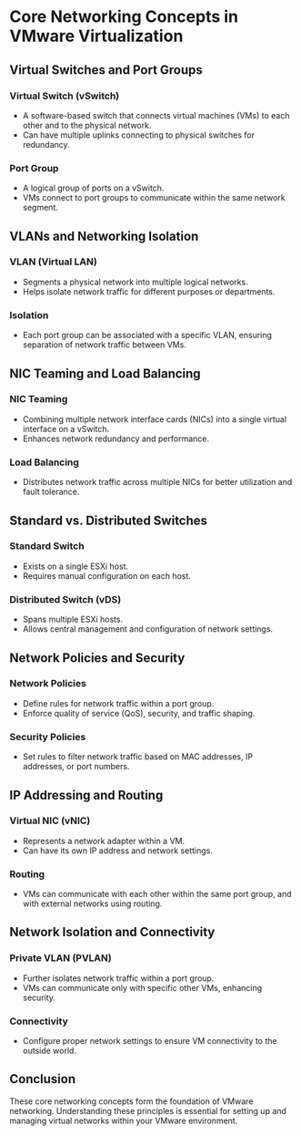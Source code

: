 # Core Networking Concepts in VMware Virtualization

## Virtual Switches and Port Groups

### Virtual Switch (vSwitch)
- A software-based switch that connects virtual machines (VMs) to each other and to the physical network.
- Can have multiple uplinks connecting to physical switches for redundancy.

### Port Group
- A logical group of ports on a vSwitch.
- VMs connect to port groups to communicate within the same network segment.

## VLANs and Networking Isolation

### VLAN (Virtual LAN)
- Segments a physical network into multiple logical networks.
- Helps isolate network traffic for different purposes or departments.

### Isolation
- Each port group can be associated with a specific VLAN, ensuring separation of network traffic between VMs.

## NIC Teaming and Load Balancing

### NIC Teaming
- Combining multiple network interface cards (NICs) into a single virtual interface on a vSwitch.
- Enhances network redundancy and performance.

### Load Balancing
- Distributes network traffic across multiple NICs for better utilization and fault tolerance.

## Standard vs. Distributed Switches

### Standard Switch
- Exists on a single ESXi host.
- Requires manual configuration on each host.

### Distributed Switch (vDS)
- Spans multiple ESXi hosts.
- Allows central management and configuration of network settings.

## Network Policies and Security

### Network Policies
- Define rules for network traffic within a port group.
- Enforce quality of service (QoS), security, and traffic shaping.

### Security Policies
- Set rules to filter network traffic based on MAC addresses, IP addresses, or port numbers.

## IP Addressing and Routing

### Virtual NIC (vNIC)
- Represents a network adapter within a VM.
- Can have its own IP address and network settings.

### Routing
- VMs can communicate with each other within the same port group, and with external networks using routing.

## Network Isolation and Connectivity

### Private VLAN (PVLAN)
- Further isolates network traffic within a port group.
- VMs can communicate only with specific other VMs, enhancing security.

### Connectivity
- Configure proper network settings to ensure VM connectivity to the outside world.

## Conclusion

These core networking concepts form the foundation of VMware networking. Understanding these principles is essential for setting up and managing virtual networks within your VMware environment.
